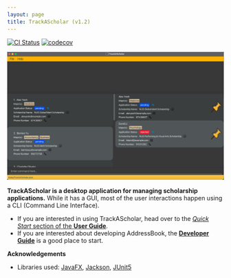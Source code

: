 ```yaml
---
layout: page
title: TrackAScholar (v1.2)
---
```


[![CI Status](https://github.com/AY2223S1-CS2103T-W10-3/tp/actions/workflows/gradle.yml/badge.svg)](https://github.com/AY2223S1-CS2103T-W10-3/tp/actions/workflows/gradle.yml)
[![codecov](https://codecov.io/gh/AY2223S1-CS2103T-W10-3/tp/branch/master/graphs/badge.svg)](https://app.codecov.io/gh/AY2223S1-CS2103T-W10-3/tp)

![Ui](images/Ui.png)

**TrackAScholar is a desktop application for managing scholarship applications.** While it has a GUI, most of the user interactions happen using a CLI (Command Line Interface).

* If you are interested in using TrackAScholar, head over to the [_Quick Start_ section of the **User Guide**](UserGuide.html#quick-start).
* If you are interested about developing AddressBook, the [**Developer Guide**](DeveloperGuide.html) is a good place to start.


**Acknowledgements**

* Libraries used: [JavaFX](https://openjfx.io/), [Jackson](https://github.com/FasterXML/jackson), [JUnit5](https://github.com/junit-team/junit5)
